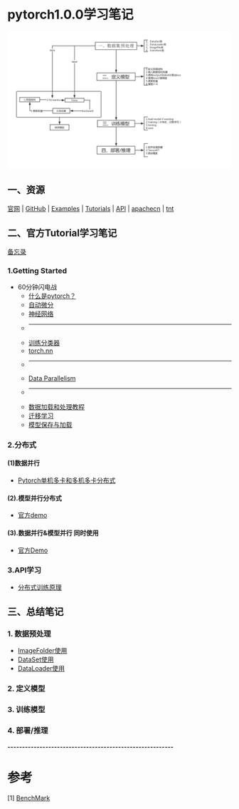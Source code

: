 # pytorch1.0.0学习笔记  
![](imgs/dl.png)

## 一、资源
[官网](https://pytorch.org/) | [GitHub](https://github.com/pytorch/pytorch) | [Examples](https://github.com/pytorch/examples)  | [Tutorials](https://github.com/pytorch/tutorials) | [API](https://pytorch-cn.readthedocs.io/zh/latest/#pytorch)  | [apachecn](https://github.com/apachecn/pytorch-doc-zh)  | [tnt](https://github.com/pytorch/tnt)  

   
## 二、官方Tutorial学习笔记   
[备忘录](https://pytorch.org/tutorials/beginner/ptcheat.html)   
### 1.Getting Started  
* 60分钟闪电战
    * [什么是pytorch？](notes/pytorch.md)
    * [自动微分](notes/autograd.md)
    * [神经网络](notes/nn.md)
    * ------------------------------------------------------  
    * [训练分类器](notes/training_classifier.md)
    * [torch.nn](code/nn_tutorial.ipynb)
    * ------------------------------------------------------
    * [Data Parallelism](notes/dataparallelism.md) 
    * ------------------------------------------------------
    * [数据加载和处理教程](notes/load_pre.md)
    * [迁移学习](code/transferlearning.ipynb)  
    * [模型保存与加载](notes/load_save_model.md)


### 2.分布式
#### (1)数据并行
* [Pytorch单机多卡和多机多卡分布式](notes/multigpus.md)

#### (2).模型并行分布式
* [官方demo](https://pytorch.org/tutorials/intermediate/model_parallel_tutorial.html)
#### (3).数据并行&模型并行 同时使用
* [官方Demo](https://pytorch.org/tutorials/intermediate/ddp_tutorial.html)
### 3.API学习
* [分布式训练原理](notes/distributed.md) 
## 三、总结笔记
### 1. 数据预处理
* [ImageFolder使用](notes/imagefolder.md)   
* [DataSet使用](code/dataSet.py)
* [DataLoader使用](code/dataLoader.py)
### 2. 定义模型 

### 3. 训练模型

### 4. 部署/推理

  
   
**---------------------------------------------------------**   
# 参考
[1] [BenchMark](https://github.com/fusimeng/framework_benchmark) 